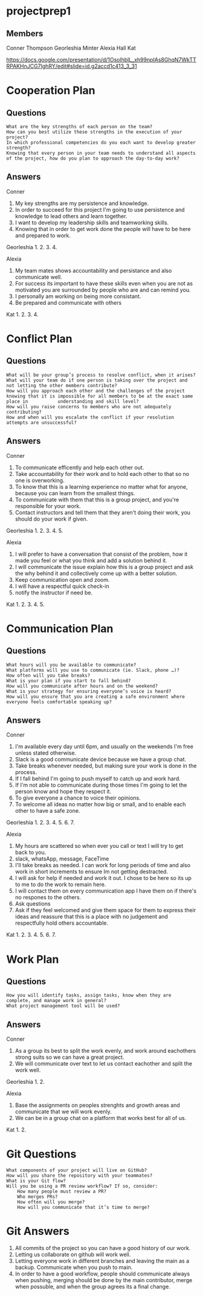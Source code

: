 # projectprep1

## Members
Conner Thompson
Georleshia Minter
Alexia Hall
Kat

https://docs.google.com/presentation/d/1OsolhblL_xh99npIAs8GhqN7WkTTRPAKHnJCG7IghRY/edit#slide=id.g2accd1c413_3_31

# Cooperation Plan

## Questions

    What are the key strengths of each person on the team?
    How can you best utilize these strengths in the execution of your project?
    In which professional competencies do you each want to develop greater strength?
    Knowing that every person in your team needs to understand all aspects of the project, how do you plan to approach the day-to-day work?

 ## Answers
Conner
1. My key strengths are my persistence and knowledge.
2. In order to succeed for this project I'm going to use persistence and knowledge to lead others and learn together.
3. I want to develop my leadership skills and teamworking skills.
4. Knowing that in order to get work done the people will have to be here and prepared to work.

Georleshia
1.
2.
3.
4.

Alexia
1. My team mates shows accountability and persistance and also communicate well.
2. For success its important to have these skills even when you are not as motivated you are surrounded by people who are and can remind you.
3. I personally am working on being more consistant.
4. Be prepared and communicate with others

Kat
1.
2.
3.
4.

# Conflict Plan

## Questions


    What will be your group’s process to resolve conflict, when it arises?
    What will your team do if one person is taking over the project and not letting the other members contribute?
    How will you approach each other and the challenges of the project knowing that it is impossible for all members to be at the exact same place in           understanding and skill level?
    How will you raise concerns to members who are not adequately contributing?
    How and when will you escalate the conflict if your resolution attempts are unsuccessful?
    
## Answers

Conner
1. To communicate efficently and help each other out.
2. Take accountability for their work and to hold each other to that so no one is overworking.
3. To know that this is a learning experience no matter what for anyone, because you can learn from the smallest things.
4. To communicate with them that this is a group project, and you're responsible for your work.
5. Contact instructors and tell them that they aren't doing their work, you should do your work if given.

Georleshia
1.
2.
3.
4.
5.

Alexia
1. I will prefer to have a conversation that consist of the problem, how it made you feel or what you think and add a solution behind it.
2. I will communicate the issue explain how this is a group project and ask the why behind it and collectively come up with a better solution.
3. Keep communication open and zoom.
4. I will have a respectful quick check-in
5. notify the instructor if need be.

Kat
1.
2.
3.
4.
5.

# Communication Plan

##  Questions


    What hours will you be available to communicate?
    What platforms will you use to communicate (ie. Slack, phone …)?
    How often will you take breaks?
    What is your plan if you start to fall behind?
    How will you communicate after hours and on the weekend?
    What is your strategy for ensuring everyone’s voice is heard?
    How will you ensure that you are creating a safe environment where everyone feels comfortable speaking up?

## Answers

Conner
1. I'm available every day until 6pm, and usually on the weekends I'm free unless stated otherwise.
2. Slack is a good communicate device because we have a group chat.
3. Take breaks whenever needed, but making sure your work is done in the process.
4. If I fall behind I'm going to push myself to catch up and work hard.
5. If I'm not able to communicate during those times I'm going to let the person know and hope they respect it.
6. To give everyone a chance to voice their opinions.
7. To welcome all ideas no matter how big or small, and to enable each other to have a safe zone.

Georleshia
1.
2.
3.
4.
5.
6.
7.

Alexia
1. My hours are scattered so when ever you call or text I will try to get back to you.
2. slack, whatsApp, message, FaceTime
3. I'll take breaks as needed. I can work for long periods of time and also work in short increments to ensure Im not getting destracted.
4. I will ask for help if needed and work it out. I chose to be here so its up to me to do the work to remain here.
5. I will contact them on every communication app I have them on if there's no respones to the others.
6. Ask questions
7. Ask if they feel welcomed and give them space for them to express their ideas and reassure that this is a place with no judgement and respectfully hold others accountable.

Kat
1.
2.
3.
4.
5.
6.
7.

# Work Plan

## Questions


    How you will identify tasks, assign tasks, know when they are complete, and manage work in general?
    What project management tool will be used?

## Answers
Conner
1. As a group its best to split the work evenly, and work around eachothers strong suits so we can have a great project.
2. We will communicate over text to let us contact eachother and split the work well.

Georleshia
1.
2.


Alexia
1. Base the assignments on peoples strenghts and growth areas and communicate that we will work evenly.
2. We can be in a group chat on a platform that works best for all of us.


Kat
1.
2.


# Git Questions

    What components of your project will live on GitHub?
    How will you share the repository with your teammates?
    What is your Git flow?
    Will you be using a PR review workflow? If so, consider:
        How many people must review a PR?
        Who merges PRs?
        How often will you merge?
        How will you communicate that it’s time to merge?

# Git Answers

1. All commits of the project so you can have a good history of our work.
2. Letting us collaborate on github will work well.
3. Letting everyone work in different branches and leaving the main as a backup. Communicate when you push to main.
4. In order to have a good workflow, people should communicate always when pushing, merging should be done by the main contributor, merge when possuble, and when the group agrees its a final change.

